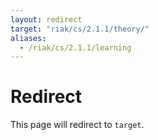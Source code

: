 ```yaml
---
layout: redirect
target: "riak/cs/2.1.1/theory/"
aliases:
  - /riak/cs/2.1.1/learning
---
```


# Redirect

This page will redirect to `target`.
